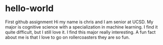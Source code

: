 # hello-world
First github assignment 
Hi my name is chris and I am senior at UCSD. My major is cognitive science with a specialization in machine learning. I find it quite difficult, but I still love it. I find this major really interesting. A fun fact about me is that I love to go on rollercoasters they are so fun.
